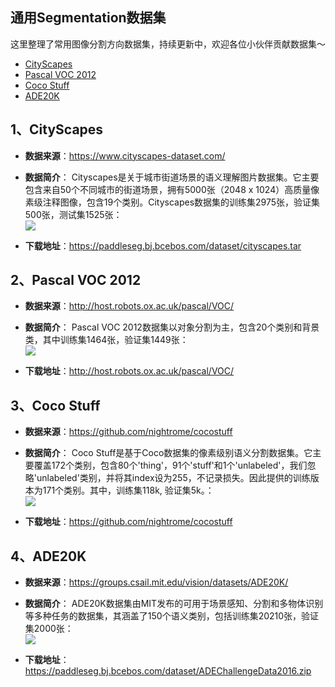## 通用Segmentation数据集
这里整理了常用图像分割方向数据集，持续更新中，欢迎各位小伙伴贡献数据集～
- [CityScapes](#CityScapes)
- [Pascal VOC 2012](#PascalVOC2012)
- [Coco Stuff](#CocoStuff)
- [ADE20K](#ADE20K)


<a name="CityScapes"></a>
## 1、CityScapes
- **数据来源**：https://www.cityscapes-dataset.com/
- **数据简介**： Cityscapes是关于城市街道场景的语义理解图片数据集。它主要包含来自50个不同城市的街道场景，拥有5000张（2048 x 1024）高质量像素级注释图像，包含19个类别。Cityscapes数据集的训练集2975张，验证集500张，测试集1525张：  
     <img src="https://www.cityscapes-dataset.com/wordpress/wp-content/uploads/2015/07/stuttgart00-2040x500.png"><br>
    
- **下载地址**：https://paddleseg.bj.bcebos.com/dataset/cityscapes.tar

<a name="PascalVOC2012"></a>
## 2、Pascal VOC 2012
- **数据来源**：http://host.robots.ox.ac.uk/pascal/VOC/
- **数据简介**： Pascal VOC 2012数据集以对象分割为主，包含20个类别和背景类，其中训练集1464张，验证集1449张：  
     <img src="http://host.robots.ox.ac.uk/pascal/VOC/voc2012/segexamples/images/21_object.png"><br>
    
- **下载地址**：http://host.robots.ox.ac.uk/pascal/VOC/

<a name="CocoStuff"></a>
## 3、Coco Stuff
- **数据来源**：https://github.com/nightrome/cocostuff
- **数据简介**： Coco Stuff是基于Coco数据集的像素级别语义分割数据集。它主要覆盖172个类别，包含80个'thing'，91个'stuff'和1个'unlabeled'，我们忽略'unlabeled'类别，并将其index设为255，不记录损失。因此提供的训练版本为171个类别。其中，训练集118k, 验证集5k。：  
     <img src="https://camo.githubusercontent.com/0bff1f2d32ebee5d9e806dc83e6b124f64ebe16ab9d86ced625041799ee26017/687474703a2f2f63616c76696e2e696e662e65642e61632e756b2f77702d636f6e74656e742f75706c6f6164732f646174612f636f636f7374756666646174617365742f636f636f73747566662d6578616d706c65732e706e67"><br>
    
- **下载地址**：https://github.com/nightrome/cocostuff

<a name="ADE20K"></a>
## 4、ADE20K
- **数据来源**：https://groups.csail.mit.edu/vision/datasets/ADE20K/
- **数据简介**： ADE20K数据集由MIT发布的可用于场景感知、分割和多物体识别等多种任务的数据集，其涵盖了150个语义类别，包括训练集20210张，验证集2000张：  
     <img src="https://groups.csail.mit.edu/vision/datasets/ADE20K/assets/images/examples.png"><br>
    
- **下载地址**：https://paddleseg.bj.bcebos.com/dataset/ADEChallengeData2016.zip



